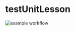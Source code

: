 # testUnitLesson
![example workflow](https://github.com/MouhamadouNdour/testUnitLesson/actions/workflows/nodeci/badge.svg)
